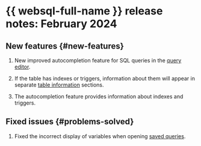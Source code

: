 # {{ websql-full-name }} release notes: February 2024

## New features {#new-features}

1. New improved autocompletion feature for SQL queries in the [query editor](../operations/query-executor.md).

1. If the table has indexes or triggers, information about them will appear in separate [table information](../operations/connect.md#view-table) sections.

1. The autocompletion feature provides information about indexes and triggers.

## Fixed issues {#problems-solved}

1. Fixed the incorrect display of variables when opening [saved queries](../operations/history.md).